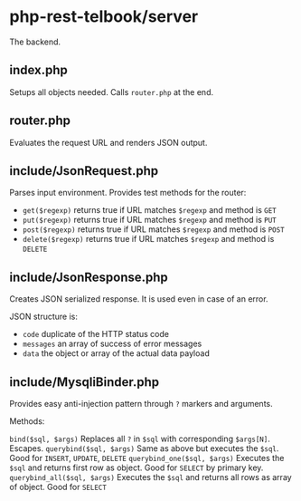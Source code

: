 # php-rest-telbook/server

The backend.

## index.php 

Setups all objects needed. Calls `router.php` at the end.

## router.php 

Evaluates the request URL and renders JSON output.

## include/JsonRequest.php

Parses input environment. Provides test methods for the router:
  - `get($regexp)` returns true if URL matches `$regexp` and method is `GET`
  - `put($regexp)` returns true if URL matches `$regexp` and method is `PUT`
  - `post($regexp)` returns true if URL matches `$regexp` and method is `POST`
  - `delete($regexp)` returns true if URL matches `$regexp` and method is `DELETE`

## include/JsonResponse.php

Creates JSON serialized response. It is used even in case of an error.

JSON structure is:
  
  - `code` duplicate of the HTTP status code
  - `messages` an array of success of error messages
  - `data` the object or array of the actual data payload
  
  
## include/MysqliBinder.php

Provides easy anti-injection pattern through `?` markers and arguments.

Methods:

  `bind($sql, $args)` Replaces all `?` in `$sql` with corresponding `$args[N]`. Escapes.
  `querybind($sql, $args)` Same as above but executes the `$sql`. Good for `INSERT`, `UPDATE`, `DELETE`
  `querybind_one($sql, $args)` Executes the `$sql` and returns first row as object. Good for `SELECT` by primary key.
  `querybind_all($sql, $args)` Executes the `$sql` and returns all rows as array of object. Good for `SELECT`
